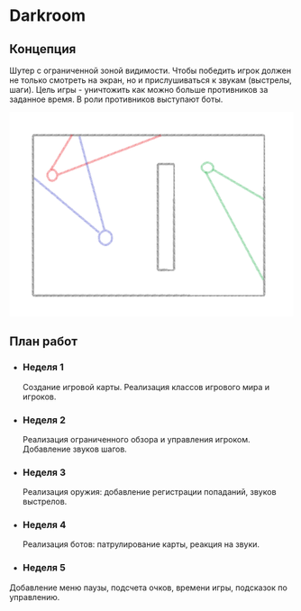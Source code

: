 ﻿# Darkroom
## Концепция
Шутер с ограниченной зоной видимости. Чтобы победить игрок должен не только смотреть на экран, но и прислушиваться к звукам (выстрелы, шаги). Цель игры - уничтожить как можно больше противников за заданное время. В роли противников выступают боты.

![Превью геймплея](img/gameplay-preview.png)
## План работ
* ### Неделя 1
  Создание игровой карты. Реализация классов игрового мира и игроков.
* ### Неделя 2
  Реализация ограниченного обзора и управления игроком. Добавление звуков шагов.
* ### Неделя 3
  Реализация оружия: добавление регистрации попаданий, звуков выстрелов.
* ### Неделя 4
  Реализация ботов: патрулирование карты, реакция на звуки.
*  ### Неделя 5
  Добавление меню паузы, подсчета очков, времени игры, подсказок по управлению.
